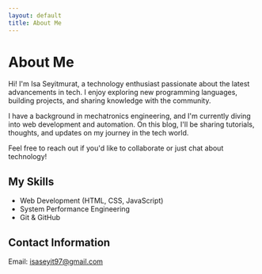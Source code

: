 ```yaml
---
layout: default
title: About Me
---
```


# About Me

Hi! I'm Isa Seyitmurat, a technology enthusiast passionate about the latest advancements in tech. I enjoy exploring new programming languages, building projects, and sharing knowledge with the community.

I have a background in mechatronics engineering, and I'm currently diving into web development and automation. On this blog, I'll be sharing tutorials, thoughts, and updates on my journey in the tech world.

Feel free to reach out if you'd like to collaborate or just chat about technology!

## My Skills
- Web Development (HTML, CSS, JavaScript)
- System Performance Engineering
- Git & GitHub

## Contact Information
Email: [isaseyit97@gmail.com](mailto:isaseyit97@gmail.com)

